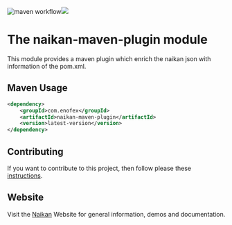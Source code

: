 ![maven workflow](https://github.com/enofex/naikan-maven-plugin/actions/workflows/maven.yml/badge.svg)[![](https://img.shields.io/badge/Java%20Version-17-orange)](/pom.xml)
# The naikan-maven-plugin module 

This module provides a maven plugin which enrich the naikan json with information of the pom.xml.

Maven Usage
-------------------

```xml
<dependency>
    <groupId>com.enofex</groupId>
    <artifactId>naikan-maven-plugin</artifactId>
    <version>latest-version</version>
</dependency>
```

## Contributing
If you want to contribute to this project, then follow please these [instructions](https://github.com/enofex/naikan-projects/blob/main/CONTRIBUTING.md).

## Website
Visit the [Naikan](https://naikan.io) Website for general information, demos and documentation.
